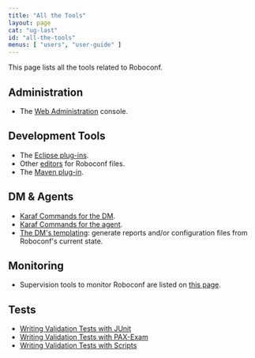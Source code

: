 ```yaml
---
title: "All the Tools"
layout: page
cat: "ug-last"
id: "all-the-tools"
menus: [ "users", "user-guide" ]
---
```


This page lists all the tools related to Roboconf.


## Administration

* The [Web Administration](web-administration.html) console.


## Development Tools

* The [Eclipse plug-ins](eclipse-plugins.html).
* Other [editors](editors.html) for Roboconf files.
* The [Maven plug-in](maven-plugin.html).


## DM &amp; Agents

* [Karaf Commands for the DM](karaf-commands-for-the-dm.html).
* [Karaf Commands for the agent](karaf-commands-for-the-agent.html).
* [The DM's templating](dm-templating.html): generate reports and/or configuration files from Roboconf's current state.


## Monitoring

* Supervision tools to monitor Roboconf are listed on [this page](monitoring-roboconf.html).


## Tests

* [Writing Validation Tests with JUnit](writing-validation-tests-with-junit.html)
* [Writing Validation Tests with PAX-Exam](writing-validation-tests-with-pax-exam.html)
* [Writing Validation Tests with Scripts](writing-validation-tests-with-scripts.html)

